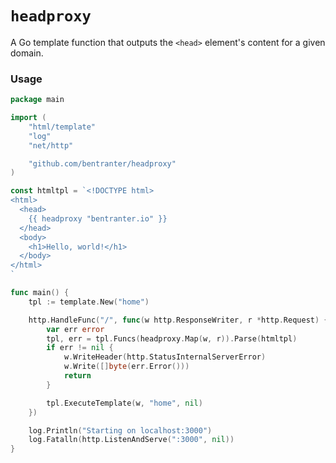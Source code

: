 # `headproxy`

A Go template function that outputs the `<head>` element's content for a given domain.

### Usage

```go
package main

import (
	"html/template"
	"log"
	"net/http"

	"github.com/bentranter/headproxy"
)

const htmltpl = `<!DOCTYPE html>
<html>
  <head>
    {{ headproxy "bentranter.io" }}
  </head>
  <body>
    <h1>Hello, world!</h1>
  </body>
</html>
`

func main() {
	tpl := template.New("home")

	http.HandleFunc("/", func(w http.ResponseWriter, r *http.Request) {
		var err error
		tpl, err = tpl.Funcs(headproxy.Map(w, r)).Parse(htmltpl)
		if err != nil {
			w.WriteHeader(http.StatusInternalServerError)
			w.Write([]byte(err.Error()))
			return
		}

		tpl.ExecuteTemplate(w, "home", nil)
	})

	log.Println("Starting on localhost:3000")
	log.Fatalln(http.ListenAndServe(":3000", nil))
}
```
